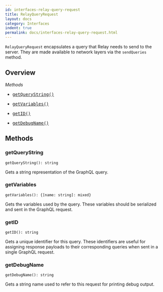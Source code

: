 ```yaml
---
id: interfaces-relay-query-request
title: RelayQueryRequest
layout: docs
category: Interfaces
indent: true
permalink: docs/interfaces-relay-query-request.html
---
```


`RelayQueryRequest` encapsulates a query that Relay needs to send to the server. They are made available to network layers via the `sendQueries` method.

## Overview

*Methods*

<ul class="apiIndex">
  <li>
    <a href="#getquerystring">
      <pre>getQueryString()</pre>
    </a>
  </li>
  <li>
    <a href="#getvariables">
      <pre>getVariables()</pre>
    </a>
  </li>
  <li>
    <a href="#getid">
      <pre>getID()</pre>
    </a>
  </li>
  <li>
    <a href="#getdebugname">
      <pre>getDebugName()</pre>
    </a>
  </li>
</ul>


## Methods

### getQueryString

```
getQueryString(): string
```

Gets a string representation of the GraphQL query.

### getVariables

```
getVariables(): {[name: string]: mixed}
```

Gets the variables used by the query. These variables should be serialized and sent in the GraphQL request.

### getID

```
getID(): string
```

Gets a unique identifier for this query. These identifiers are useful for assigning response payloads to their corresponding queries when sent in a single GraphQL request.

### getDebugName

```
getDebugName(): string
```

Gets a string name used to refer to this request for printing debug output.
